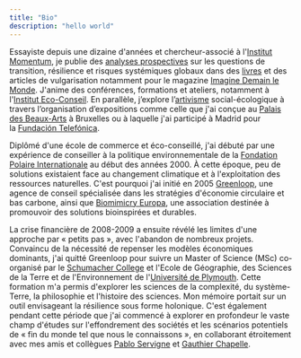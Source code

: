 ```yaml
---
title: "Bio"
description: "hello world"
---
```

Essayiste depuis une dizaine d'années et chercheur-associé à l'[Institut Momentum](https://institutmomentum.org), je publie des [analyses prospectives](/fr/recherche) sur les questions de transition, résilience et risques systémiques globaux dans des [livres](/fr/publications) et des articles de vulgarisation notamment pour le magazine [Imagine Demain le Monde](https://www.imagine-magazine.com/). J'anime des conférences, formations et ateliers, notamment à l'[Institut Eco-Conseil](https://www.eco-conseil.be/). En parallèle, j’explore l’[artivisme](/fr/artivisme) social-écologique à travers l’organisation d’expositions comme celle que j'ai conçue au [Palais des Beaux-Arts](https://www.bozar.be/fr/calendrier/tendencies-19) à Bruxelles ou à laquelle j'ai participé à Madrid pour la [Fundación Telefónica](https://normalfutu.re/uncategorized/grasias-the-good-collapse-exhibition/). 

Diplômé d'une école de commerce et éco-conseillé, j'ai débuté par une expérience de conseiller à la politique environnementale de la [Fondation Polaire Internationale](https://www.polarfoundation.org) au début des années 2000. À cette époque, peu de solutions existaient face au changement climatique et à l'exploitation des ressources naturelles. C'est pourquoi j'ai initié en 2005 [Greenloop](https://greenloop.eu), une agence de conseil spécialisée dans les stratégies d'économie circulaire et bas carbone, ainsi que [Biomimicry Europa](https://www.biomimicry.eu), une association destinée à promouvoir des solutions bioinspirées et durables. 

La crise financière de 2008-2009 a ensuite révélé les limites d'une approche par « petits pas », avec l'abandon de nombreux projets. Convaincu de la nécessité de repenser les modèles économiques dominants, j'ai quitté Greenloop pour suivre un Master of Science (MSc) co-organisé par le [Schumacher College](https://campus.dartington.org/schumacher-college/) et l'Ecole de Géographie, des Sciences de la Terre et de l'Environnement de l'[Université de Plymouth](https://www.plymouth.ac.uk/schools/school-of-geography-earth-and-environmental-sciences). Cette formation m'a permis d'explorer les sciences de la complexité, du système-Terre, la philosophie et l'histoire des sciences. Mon mémoire portait sur un outil envisageant la résilience sous forme holonique. C'est également pendant cette période que j'ai commencé à explorer en profondeur le vaste champ d'études sur l'effondrement des sociétés et les scénarios potentiels de « fin du monde tel que nous le connaissons », en collaborant étroitement avec mes amis et collègues [Pablo Servigne](https://pabloservigne.com) et [Gauthier Chapelle](https://www.babelio.com/auteur/Gauthier-Chapelle/86103).